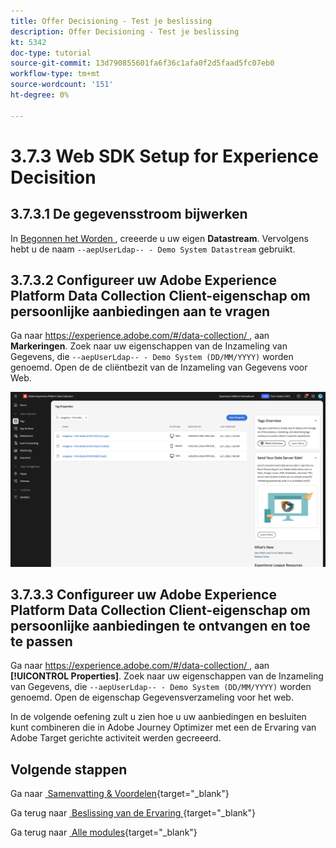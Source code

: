```yaml
---
title: Offer Decisioning - Test je beslissing
description: Offer Decisioning - Test je beslissing
kt: 5342
doc-type: tutorial
source-git-commit: 13d790855601fa6f36c1afa0f2d5faad5fc07eb0
workflow-type: tm+mt
source-wordcount: '151'
ht-degree: 0%

---
```


# 3.7.3 Web SDK Setup for Experience Decisition

## 3.7.3.1 De gegevensstroom bijwerken

In [&#x200B; Begonnen het Worden &#x200B;](./../../../../modules/getting-started/gettingstarted/ex2.md), creeerde u uw eigen **Datastream**. Vervolgens hebt u de naam `--aepUserLdap-- - Demo System Datastream` gebruikt.

## 3.7.3.2 Configureer uw Adobe Experience Platform Data Collection Client-eigenschap om persoonlijke aanbiedingen aan te vragen

Ga naar [&#x200B; https://experience.adobe.com/#/data-collection/ &#x200B;](https://experience.adobe.com/#/data-collection/), aan **Markeringen**. Zoek naar uw eigenschappen van de Inzameling van Gegevens, die `--aepUserLdap-- - Demo System (DD/MM/YYYY)` worden genoemd. Open de de cliëntbezit van de Inzameling van Gegevens voor Web.

![&#x200B; WebSDK &#x200B;](./images/launch1.png)

## 3.7.3.3 Configureer uw Adobe Experience Platform Data Collection Client-eigenschap om persoonlijke aanbiedingen te ontvangen en toe te passen

Ga naar [&#x200B; https://experience.adobe.com/#/data-collection/ &#x200B;](https://experience.adobe.com/#/data-collection/), aan **[!UICONTROL Properties]**. Zoek naar uw eigenschappen van de Inzameling van Gegevens, die `--aepUserLdap-- - Demo System (DD/MM/YYYY)` worden genoemd. Open de eigenschap Gegevensverzameling voor het web.

In de volgende oefening zult u zien hoe u uw aanbiedingen en besluiten kunt combineren die in Adobe Journey Optimizer met een de Ervaring van Adobe Target gerichte activiteit werden gecreeerd.

## Volgende stappen

Ga naar [&#x200B; Samenvatting &amp; Voordelen &#x200B;](./summary.md){target="_blank"}

Ga terug naar [&#x200B; Beslissing van de Ervaring &#x200B;](ajo-decisioning.md){target="_blank"}

Ga terug naar [&#x200B; Alle modules &#x200B;](./../../../../overview.md){target="_blank"}
